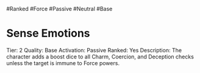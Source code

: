 #Ranked
#Force
#Passive
#Neutral
#Base
# Sense Emotions
Tier: 2
Quality: Base
Activation: Passive
Ranked: Yes
Description: The character adds a boost dice to all Charm, Coercion, and Deception checks unless the target is immune to Force powers. 